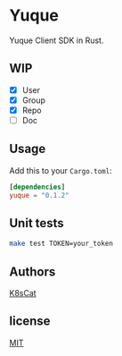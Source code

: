 # Yuque

Yuque Client SDK in Rust.

## WIP

- [x] User
- [x] Group
- [x] Repo
- [ ] Doc

## Usage

Add this to your `Cargo.toml`:

```toml
[dependencies]
yuque = "0.1.2"
```

## Unit tests

```bash
make test TOKEN=your_token
```

## Authors

[K8sCat](https://github.com/k8scat)

## license

[MIT](./LICENSE)
